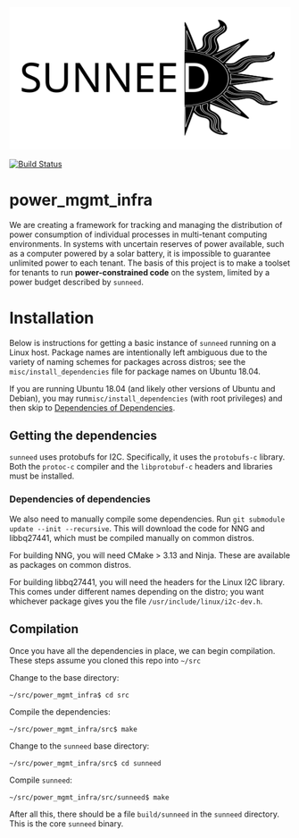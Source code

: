 [![Logo](res/logo.svg)](res/logo.svg)

[![Build Status](https://dev.azure.com/gschock/suneed/_apis/build/status/grahamschock.power_mgmt_infra?branchName=master)](https://dev.azure.com/gschock/suneed/_build/latest?definitionId=2&branchName=master)

# power_mgmt_infra

We are creating a framework for tracking and managing the distribution of power consumption of individual processes in
multi-tenant computing environments. In systems with uncertain reserves of power available, such as a computer powered
by a solar battery, it is impossible to guarantee unlimited power to each tenant. The basis of this project is to make a
toolset for tenants to run **power-constrained code** on the system, limited by a power budget described by `sunneed`.

# Installation

Below is instructions for getting a basic instance of `sunneed` running on a Linux host. Package names are intentionally
left ambiguous due to the variety of naming schemes for packages across distros; see the `misc/install_dependencies`
file for package names on Ubuntu 18.04.

If you are running Ubuntu 18.04 (and likely other versions of Ubuntu and Debian), you may run`misc/install_dependencies` 
(with root privileges) and then skip to [Dependencies of Dependencies](#dependencies-of-dependencies).

## Getting the dependencies

`sunneed` uses protobufs for I2C. Specifically, it uses the `protobufs-c` library. Both the `protoc-c` compiler and the
`libprotobuf-c` headers and libraries must be installed.

### Dependencies of dependencies

We also need to manually compile some dependencies. Run `git submodule update --init --recursive`. This will download
the code for NNG and libbq27441, which must be compiled manually on common distros.

For building NNG, you will need CMake > 3.13 and Ninja. These are available as packages on common distros.

For building libbq27441, you will need the headers for the Linux I2C library. This comes under different names depending
on the distro; you want whichever package gives you the file `/usr/include/linux/i2c-dev.h`.

## Compilation

Once you have all the dependencies in place, we can begin compilation. These steps assume you cloned this repo into
`~/src`

Change to the base directory:

```
~/src/power_mgmt_infra$ cd src
```

Compile the dependencies:

```
~/src/power_mgmt_infra/src$ make
```

Change to the `sunneed` base directory:

```
~/src/power_mgmt_infra/src$ cd sunneed
```

Compile `sunneed`:

```
~/src/power_mgmt_infra/src/sunneed$ make
```

After all this, there should be a file `build/sunneed` in the `sunneed` directory. This is the core `sunneed` binary.

<!-- vim: set tw=120: -->
